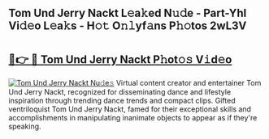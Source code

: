 ## Tom Und Jerry Nackt L𝚎a𝚔ed N𝚞𝚍e - Part-Yhl Vi𝚍𝚎o L𝚎a𝚔s - H𝚘𝚝 O𝚗𝚕yf𝚊ns P𝚑𝚘tos 2wL3V

# <h2><a href="http://kf31x73.oniu.top/?m=Tom+Und+Jerry+Nackt">🔗👉 🔴 Tom Und Jerry Nackt P𝚑ot𝚘𝚜 V𝚒d𝚎o</a></h2>

[![Tom Und Jerry Nackt Nu𝚍e𝚜](https://i.imgur.com/0qMVB7G.gif)](http://kf31x73.oniu.top/?m=Tom+Und+Jerry+Nackt)
Virtual content creator and entertainer Tom Und Jerry Nackt, recognized for disseminating dance and lifestyle inspiration through trending dance trends and compact clips. Gifted ventriloquist Tom Und Jerry Nackt, famed for their exceptional skills and accomplishments in manipulating inanimate objects to appear as if they're speaking.  
